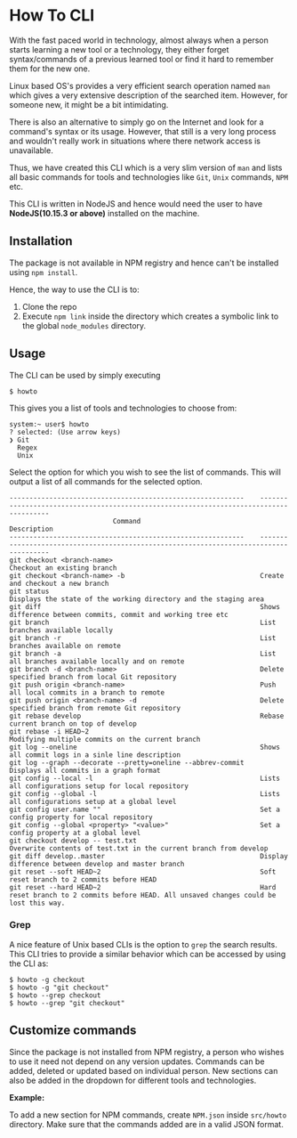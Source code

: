 # How To CLI

With the fast paced world in technology, almost always when a person starts learning a new tool or a technology, they either forget syntax/commands of a previous learned tool or find it hard to remember them for the new one.

Linux based OS's provides a very efficient search operation named `man` which gives a very extensive description of the searched item. However, for someone new, it might be a bit intimidating.

There is also an alternative to simply go on the Internet and look for a command's syntax or its usage. However, that still is a very long process and wouldn't really work in situations where there network access is unavailable.

Thus, we have created this CLI which is a very slim version of `man` and lists all basic commands for tools and technologies like `Git`, `Unix` commands, `NPM` etc.

This CLI is written in NodeJS and hence would need the user to have **NodeJS(10.15.3 or above)** installed on the machine.

## Installation

The package is not available in NPM registry and hence can't be installed using `npm install`.

Hence, the way to use the CLI is to:
1. Clone the repo
2. Execute `npm link` inside the directory which creates a symbolic link to the global `node_modules` directory.

## Usage

The CLI can be used by simply executing

```
$ howto
```

This gives you a list of tools and technologies to choose from:

```
system:~ user$ howto
? selected: (Use arrow keys)
❯ Git
  Regex
  Unix
```

Select the option for which you wish to see the list of commands. This will output a list of all commands for the selected option.

```
-----------------------------------------------------------    ---------------------------------------------------------------------------------------
                          Command                                                                    Description                                      
-----------------------------------------------------------    ---------------------------------------------------------------------------------------
git checkout <branch-name>                                     Checkout an existing branch
git checkout <branch-name> -b                                  Create and checkout a new branch
git status                                                     Displays the state of the working directory and the staging area
git diff                                                       Shows difference between commits, commit and working tree etc
git branch                                                     List branches available locally
git branch -r                                                  List branches available on remote
git branch -a                                                  List all branches available locally and on remote
git branch -d <branch-name>                                    Delete specified branch from local Git repository
git push origin <branch-name>                                  Push all local commits in a branch to remote
git push origin <branch-name> -d                               Delete specified branch from remote Git repository
git rebase develop                                             Rebase current branch on top of develop
git rebase -i HEAD~2                                           Modifying multiple commits on the current branch
git log --oneline                                              Shows all commit logs in a sinle line description
git log --graph --decorate --pretty=oneline --abbrev-commit    Displays all commits in a graph format
git config --local -l                                          Lists all configurations setup for local repository
git config --global -l                                         Lists all configurations setup at a global level
git config user.name ""                                        Set a config property for local repository
git config --global <property> "<value>"                       Set a config property at a global level
git checkout develop -- test.txt                               Overwrite contents of test.txt in the current branch from develop
git diff develop..master                                       Display difference between develop and master branch
git reset --soft HEAD~2                                        Soft reset branch to 2 commits before HEAD
git reset --hard HEAD~2                                        Hard reset branch to 2 commits before HEAD. All unsaved changes could be lost this way.
```

### Grep

A nice feature of Unix based CLIs is the option to `grep` the search results. This CLI tries to provide a similar behavior which can be accessed by using the CLI as:

```
$ howto -g checkout
$ howto -g "git checkout"
$ howto --grep checkout
$ howto --grep "git checkout"
```
## Customize commands

Since the package is not installed from NPM registry, a person who wishes to use it need not depend on any version updates. Commands can be added, deleted or updated based on individual person. New sections can also be added in the dropdown for different tools and technologies.

**Example:**

To add a new section for NPM commands, create `NPM.json` inside `src/howto` directory. Make sure that the commands added are in a valid JSON format.